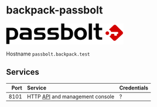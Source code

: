# backpack-passbolt

![Passbolt](../../doc/assets/logos/passbolt.png)

Hostname `passbolt.backpack.test`

## Services

| Port | Service | Credentials
| ---: | :------ | :----------
| 8101 | HTTP [API](https://help.passbolt.com/api) and management console | ?
